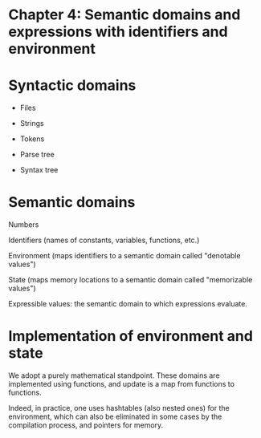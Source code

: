 # Chapter 4: Semantic domains and expressions with identifiers and environment

# Syntactic domains

- Files

- Strings

- Tokens

- Parse tree

- Syntax tree

# Semantic domains

Numbers

Identifiers (names of constants, variables, functions, etc.)

Environment (maps identifiers to a semantic domain called "denotable values")

State (maps memory locations to a semantic domain called "memorizable values")

Expressible values: the semantic domain to which expressions evaluate.

# Implementation of environment and state

We adopt a purely mathematical standpoint. These domains are implemented using functions, and update is a map from functions to functions. 

Indeed, in practice, one uses hashtables (also nested ones) for the environment, which can also be eliminated in some cases by the compilation process, and pointers for memory. 

